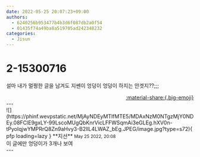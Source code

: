 ```yaml
---
date: 2022-05-25 20:07:23+09:00
authors:
  - 6240256b953477b4b3d6f087db2a0f54
  - 01435f74a49ba8a519705ad242348232
categories:
  - Jisun
---
```


# 2-15300716

<div class="post-container" markdown="1">
<div class="content-container md-sidebar__scrollwrap" markdown="1">

설마 내가 멀쩡한 글을 남겨도 지쎈이 엉덩이 엉덩이 하지는 안겟지??;;;

</div>
</div>

<div style="text-align: right;" markdown="1">
<a href="https://weverse.io/fromis9/fanpost/2-15300716" style="text-align: right;">:material-share:{.big-emoji}</a>
</div>
---

<div class="comments-container md-sidebar__scrollwrap" markdown="1">
<div class="comment" markdown="1">
<div class='id-container' markdown="1">
![](https://phinf.wevpstatic.net/MjAyNDEyMTlfMTE5/MDAxNzM0NTgzMjY0NDEy.08FClE9gxLY-99LscoMUgQbKnrVicLFFWSqmAi3eGLEg.hXV0n-tPyoIqjwYMPRrQ8Zn9aHvy3-B2llL4LWAZ_bEg.JPEG/image.jpg?type=s72){ pfp loading=lazy }
**<span class="artist">지선</span>** <small>May 25 2022, 20:08</small><br>
</div>
<div class='comment-body' markdown="1">
이 글에만 엉덩이가 3개나 보여
</div>
</div>
</div>
---
